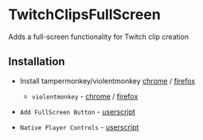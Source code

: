 # TwitchClipsFullScreen

Adds a full-screen functionality for Twitch clip creation

## Installation

- Install tampermonkey/violentmonkey  [chrome](https://chromewebstore.google.com/detail/tampermonkey/dhdgffkkebhmkfjojejmpbldmpobfkfo) / [firefox](https://addons.mozilla.org/fr/firefox/addon/tampermonkey/)
  - `violentmonkey` - [chrome](https://chromewebstore.google.com/detail/violentmonkey/jinjaccalgkegednnccohejagnlnfdag) / [firefox](https://addons.mozilla.org/fr/firefox/addon/violentmonkey/)


- `Add FullScreen Button` - [userscript](https://raw.githubusercontent.com/Charleeh/TwitchClipsFullScreen/refs/heads/main/fullscreen-button/clips-fullscreen-button)
- `Native Player Controls` - [userscript](https://raw.githubusercontent.com/Charleeh/TwitchClipsFullScreen/refs/heads/main/native-controls/clips-native-controls.js)
